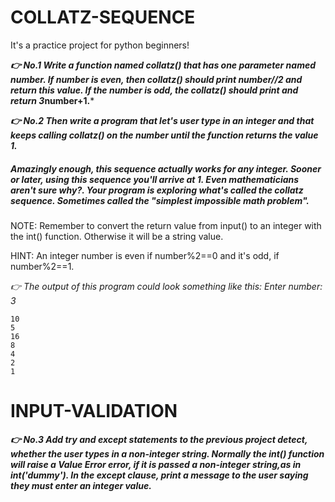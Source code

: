 # COLLATZ-SEQUENCE
It's a practice project for python beginners! 

***👉 No.1 Write a function named collatz() that has one parameter named number. If number is even, then collatz() should print number//2 and return this value. 
If the number is odd, the collatz() should print and return 3*number+1.***

***👉 No.2 Then write a program that let's user type in an integer and that keeps calling collatz() on the number until the function returns the value 1.***

##### Amazingly enough, this sequence actually works for any integer. Sooner or later, using this sequence you'll arrive at 1. Even mathematicians aren't sure why?. Your program is exploring what's called the collatz sequence. Sometimes called the "simplest impossible math problem".

NOTE: Remember to convert the return value from input() to an integer with the int() function. Otherwise it will be a string value.

HINT: An integer number is even if number%2==0 and it's odd, if number%2==1.

*👉 The output of this program could look something like this:
Enter number: 3*
```
10
5
16
8
4
2
1
``` 

# INPUT-VALIDATION
***👉 No.3 Add try and except statements to the previous project detect, whether the user types in a non-integer string. Normally the int() function will raise a Value Error error, if it is passed a non-integer string,as in int('dummy'). 
In the except clause, print a message to the user saying they must enter an integer value.***
